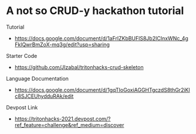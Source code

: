 # A not so CRUD-y hackathon tutorial

Tutorial
* https://docs.google.com/document/d/1aFrlZKbBUFlS8Jb2ICInxWNc_4gFklQwrBmZoX-mq3g/edit?usp=sharing

Starter Code
* https://github.com/JIzabal/tritonhacks-crud-skeleton

Language Documentation
* https://docs.google.com/document/d/1gqTIoGoxiAGGHTgczdS8thGr2iKlc8SJCEUhydduRAk/edit

Devpost Link
* https://tritonhacks-2021.devpost.com/?ref_feature=challenge&ref_medium=discover
